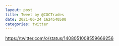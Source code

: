 ```yaml
--- 
layout: post 
title: Tweet by @CGCTrades 
date: 2021-06-24 1624540500 
categories: twitter 
--- 
```

https://twitter.com/o/status/1408051008559669256